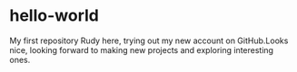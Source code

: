 # hello-world
My first repository
Rudy here, trying out my new account on GitHub.Looks nice, looking forward to making new projects and exploring interesting ones.
